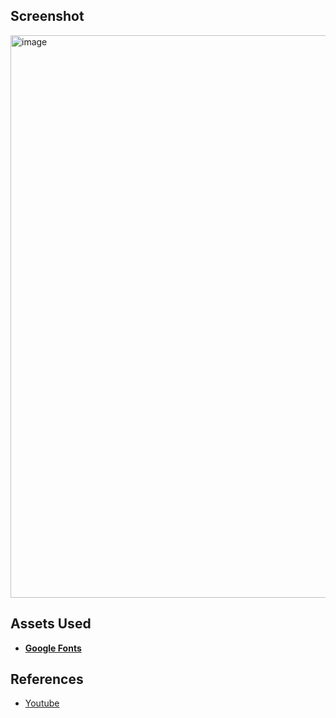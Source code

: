 ## Screenshot
<img width="900" alt="image" src="https://user-images.githubusercontent.com/42660669/229867829-6eb702ec-63a7-49ab-89f4-427fdd35b57f.png">

## Assets Used
- [**Google Fonts**](https://fonts.google.com/)

## References
- [Youtube](https://www.youtube.com/watch?v=mW0Z1T8l7sU&list=WL&index=57)
